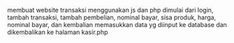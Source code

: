 membuat website transaksi menggunakan js dan php
dimulai dari login, tambah transaksi, tambah pembelian, nominal bayar, sisa produk, harga, nominal bayar, dan kembalian
memasukkan data yg diinput ke database dan dikembalikan ke halaman kasir.php
